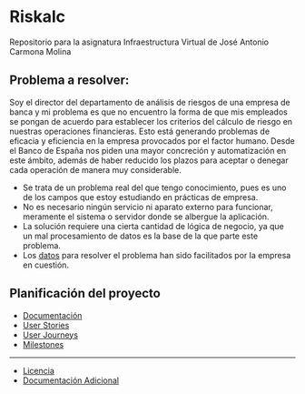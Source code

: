 # Riskalc
Repositorio para la asignatura Infraestructura Virtual de José Antonio Carmona Molina
## Problema a resolver:
Soy el director del departamento de análisis de riesgos de una empresa de banca y mi problema es que no encuentro la forma de que mis empleados se pongan de acuerdo para establecer los criterios del cálculo de riesgo en nuestras operaciones financieras. Esto está generando problemas de eficacia y eficiencia en la empresa provocados por el factor humano. Desde el Banco de España nos piden una mayor concreción y automatización en este ámbito, además de haber reducido los plazos para aceptar o denegar cada operación de manera muy considerable. 

- Se trata de un problema real del que tengo conocimiento, pues es uno de los campos que estoy estudiando en prácticas de empresa.
- No es necesario ningún servicio ni aparato externo para funcionar, meramente el sistema o servidor donde se albergue la aplicación.
- La solución requiere una cierta cantidad de lógica de negocio, ya que un mal procesamiento de datos es la base de la que parte este problema.
- Los [datos](https://github.com/jacarmona364/Riskalc/blob/main/Documentación%20Adicional/scoring.md) para resolver el problema han sido facilitados por la empresa en cuestión.

## Planificación del proyecto
- [Documentación](https://github.com/jacarmona364/Riskalc/tree/Objetivo-1/docs)
- [User Stories](https://github.com/jacarmona364/Riskalc/blob/Objetivo-1/docs/historias_usuario.md)
- [User Journeys](https://github.com/jacarmona364/Riskalc/blob/Objetivo-1/docs/journeys.md)
- [Milestones](https://github.com/jacarmona364/Riskalc/blob/Objetivo-1/docs/milestones.md)
---
- [Licencia](https://github.com/jacarmona364/Riskalc/blob/main/LICENSE)
- [Documentación Adicional](https://github.com/jacarmona364/Riskalc/tree/main/Documentación%20Adicional)

